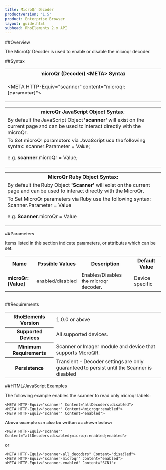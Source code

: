```yaml
---
title: MicroQr Decoder
productversion: '1.5'
product: Enterprise Browser
layout: guide.html
subhead: RhoElements 2.x API
---
```


##Overview

The MicroQr Decoder is used to enable or disable the microqr decoder.

##Syntax

<table class="re-table"><tr><th class="tableHeading">microQr (Decoder) &lt;META&gt; Syntax
</th></tr><tr><td class="clsSyntaxCells clsOddRow"><p>&lt;META HTTP-Equiv="scanner" content="microqr:[parameter]"&gt;</p></td></tr></table>
<table class="re-table"><tr><th class="tableHeading">microQr JavaScript Object Syntax:</th></tr><tr><td class="clsSyntaxCells clsOddRow">
By default the JavaScript Object <b>'scanner'</b> will exist on the current page and can be used to interact directly with the microQr.
</td></tr><tr><td class="clsSyntaxCells clsEvenRow">
To Set microQr parameters via JavaScript use the following syntax: scanner.Parameter = Value;
<P />e.g. <b>scanner</b>.microQr = Value;
</td></tr></table>
<table class="re-table"><tr><th class="tableHeading">MicroQr Ruby Object Syntax:</th></tr><tr><td class="clsSyntaxCells clsOddRow">
By default the Ruby Object <b>'Scanner'</b> will exist on the current page and can be used to interact directly with the MicroQr.
</td></tr><tr><td class="clsSyntaxCells clsEvenRow">
To Set MicroQr parameters via Ruby use the following syntax: Scanner.Parameter = Value
<P />e.g. <b>Scanner</b>.microQr = Value
</td></tr></table>



##Parameters


Items listed in this section indicate parameters, or attributes which can be set.
<table class="re-table"><col width="20%" /><col width="20%" /><col width="38%" /><col width="22%" /><tr><th class="tableHeading">Name</th><th class="tableHeading">Possible Values</th><th class="tableHeading">Description</th><th class="tableHeading">Default Value</th></tr><tr><td class="clsSyntaxCells clsOddRow"><b>microQr:[Value]
</b></td><td class="clsSyntaxCells clsOddRow">enabled/disabled</td><td class="clsSyntaxCells clsOddRow">Enables/Disables the microqr decoder.</td><td class="clsSyntaxCells clsOddRow">Device specific</td></tr></table>
<table class="re-table"><col width="78%" /><col width="8%" /><col width="1%" /><col width="5%" /><col width="1%" /><col width="5%" /><col width="2%" /></table>





##Requirements

<table class="re-table"><tr><th class="tableHeading">RhoElements Version</th><td class="clsSyntaxCell clsEvenRow">1.0.0 or above
</td></tr><tr><th class="tableHeading">Supported Devices</th><td class="clsSyntaxCell clsOddRow">All supported devices.</td></tr><tr><th class="tableHeading">Minimum Requirements</th><td class="clsSyntaxCell clsOddRow">Scanner or Imager module and device that supports MicroQR.</td></tr><tr><th class="tableHeading">Persistence</th><td class="clsSyntaxCell clsEvenRow">Transient - Decoder settings are only guaranteed to persist until the Scanner is disabled</td></tr></table>


##HTML/JavaScript Examples

The following example enables the scanner to read only microqr labels:

	<META HTTP-Equiv="scanner" Content="allDecoders:disabled">
	<META HTTP-Equiv="scanner" Content="microqr:enabled">
	<META HTTP-Equiv="scanner" Content="enabled">
	
Above example can also be written as shown below:

	<META HTTP-Equiv="scanner" Content="allDecoders:disabled;microqr:enabled;enabled">
	
or

	<META HTTP-Equiv="scanner-all_decoders" Content="disabled">
	<META HTTP-Equiv="scanner-microqr" Content="enabled">
	<META HTTP-Equiv="scanner-enabled" Content="SCN1">
	





